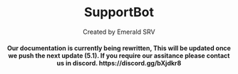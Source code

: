 <h1 align="center">SupportBot</h1>
<p align="center">Created by Emerald SRV</p>
<h4 align="center">Our documentation is currently being rewritten, This will be updated once we push the next update (5.1). If you require our assitance please contact us in discord. https://discord.gg/bXjdkr8</h4>
